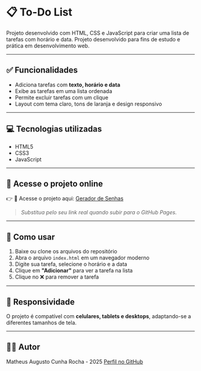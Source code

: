 # 📋 To-Do List

Projeto desenvolvido com HTML, CSS e JavaScript para criar uma lista de tarefas com horário e data.
Projeto desenvolvido para fins de estudo e prática em desenvolvimento web.

---

## ✅ Funcionalidades

- Adiciona tarefas com **texto, horário e data**
- Exibe as tarefas em uma lista ordenada
- Permite excluir tarefas com um clique
- Layout com tema claro, tons de laranja e design responsivo

---

## 💻 Tecnologias utilizadas

- HTML5
- CSS3
- JavaScript

---

## 🔗 Acesse o projeto online

👉 🔗 Acesse o projeto aqui: [Gerador de Senhas](https://matheuscr19-coder.github.io/gerador-senhas/)

> *Substitua pelo seu link real quando subir para o GitHub Pages.*

---

## 🧠 Como usar

1. Baixe ou clone os arquivos do repositório
2. Abra o arquivo `index.html` em um navegador moderno
3. Digite sua tarefa, selecione o horário e a data
4. Clique em **"Adicionar"** para ver a tarefa na lista
5. Clique no ❌ para remover a tarefa

---

## 📱 Responsividade

O projeto é compatível com **celulares, tablets e desktops**, adaptando-se a diferentes tamanhos de tela.

---

## 👨‍💻 Autor

Matheus Augusto Cunha Rocha - 2025
[Perfil no GitHub](https://github.com/matheuscr19-coder)
